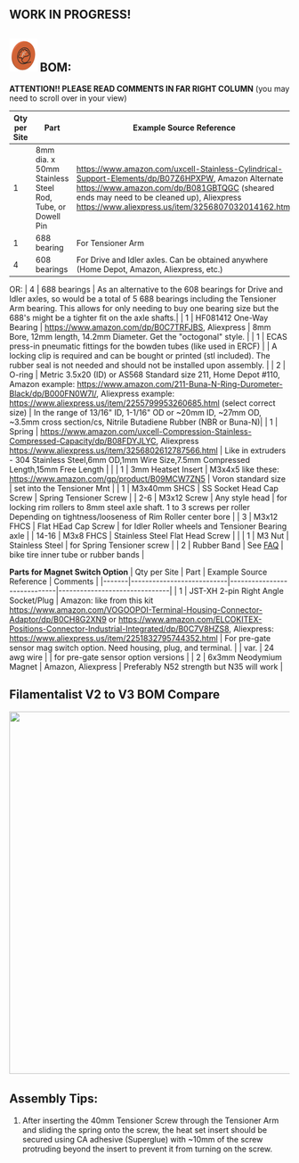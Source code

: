 ## WORK IN PROGRESS! ##

## <img src="https://github.com/Enraged-Rabbit-Community/ERCF_v2/blob/master/Recommended_Options/Filamentalist_Rewinder/Assets/Filamentalist_Brain_Logo.png" width="50" height="60"> **BOM:**

**ATTENTION!! PLEASE READ COMMENTS IN FAR RIGHT COLUMN** (you may need to scroll over in your view)

| Qty per Site | Part | Example Source Reference | Comments |
|-------|---------------------------|-----------------------------|-------------------------------|
|   1   | 8mm dia. x 50mm Stainless Steel Rod, Tube, or Dowell Pin | https://www.amazon.com/uxcell-Stainless-Cylindrical-Support-Elements/dp/B07Z6HPXPW, Amazon Alternate https://www.amazon.com/dp/B081GBTQGC (sheared ends may need to be cleaned up), Aliexpress https://www.aliexpress.us/item/3256807032014162.html | Undersized shaft (7.93-7.97mm or 5/16" dia) works the best.  Custom rewinder widths are also possible using the Fusion 360 parametric model and you can cut shaft to whatever length is desired.  8mm (or 5/16") diameter straight stainless tube is also an excellent alternative to solid rods as the are much easier to cut to length like https://www.amazon.com/uxcell-Stainless-Thickness-Seamless-Straight/dp/B081GBTQGC or https://www.aliexpress.us/item/3256805495613016.html. |
|   1   | 688 bearing | For Tensioner Arm|
|   4   | 608 bearings | For Drive and Idler axles.  Can be obtained anywhere (Home Depot, Amazon, Aliexpress, etc.)  | MR608-2RS style recommended, but open or  MR608-ZZ style will work |
   OR:
|   4   | 688 bearings | As an alternative to the 608 bearings for Drive and Idler axles, so would be a total of 5 688 bearings including the Tensioner Arm bearing.  This allows for only needing to buy one bearing size but the 688's might be a tighter fit on the axle shafts.|
|   1   | HF081412 One-Way Bearing | https://www.amazon.com/dp/B0C7TRFJBS, Aliexpress | 8mm Bore, 12mm length, 14.2mm Diameter. Get the "octogonal" style. |
|   1   | ECAS press-in pneumatic fittings for the bowden tubes (like used in ERCF)  |  | A locking clip is required and can be bought or printed (stl included).  The rubber seal is not needed and should not be installed upon assembly. |
|   2   | O-ring | Metric 3.5x20 (ID) or AS568 Standard size 211, Home Depot #110, Amazon example: https://www.amazon.com/211-Buna-N-Ring-Durometer-Black/dp/B000FN0W7I/, Aliexpress example: https://www.aliexpress.us/item/2255799953260685.html (select correct size) | In the range of 13/16" ID, 1-1/16" OD or ~20mm ID, ~27mm OD, ~3.5mm cross section/cs, Nitrile Butadiene Rubber (NBR or Buna-N)|
|   1   | Spring  |  https://www.amazon.com/uxcell-Compression-Stainless-Compressed-Capacity/dp/B08FDYJLYC, Aliexpress https://www.aliexpress.us/item/3256802612787566.html | Like in extruders - 304 Stainless Steel,6mm OD,1mm Wire Size,7.5mm Compressed Length,15mm Free Length |                                 |
|   1 | 3mm Heatset Insert | M3x4x5 like these:  https://www.amazon.com/gp/product/B09MCW7ZN5 | Voron standard size | set into the Tensioner Mnt |
|   1   | M3x40mm SHCS | SS Socket Head Cap Screw | Spring Tensioner Screw |
|  2-6  | M3x12 Screw  |  Any style head | for locking rim rollers to 8mm steel axle shaft.  1 to 3 screws per roller Depending on tightness/looseness of Rim Roller center bore |
|  3  | M3x12 FHCS  |  Flat HEad Cap Screw | for Idler Roller wheels and Tensioner Bearing axle |
|   14-16   | M3x8 FHCS  |  Stainless Steel Flat Head Screw |  |
|   1   | M3 Nut  |  Stainless Steel | for Spring Tensioner screw |
|   2   | Rubber Band | See [FAQ](Filamentalist_FAQ.md) | bike tire inner tube or rubber bands |

**Parts for Magnet Switch Option**
| Qty per Site | Part | Example Source Reference | Comments |
|-------|---------------------------|-----------------------------|-------------------------------|
|   1   | JST-XH 2-pin Right Angle Socket/Plug | Amazon:  like from this kit https://www.amazon.com/VOGOOPOI-Terminal-Housing-Connector-Adaptor/dp/B0CH8G2XN9 or https://www.amazon.com/ELCOKITEX-Positions-Connector-Industrial-Integrated/dp/B0C7V8HZS8, Aliexpress: https://www.aliexpress.us/item/2251832795744352.html  | For pre-gate sensor mag switch option.  Need housing, plug, and terminal. |
|   var.   | 24 awg wire  |   | for pre-gate sensor option versions |
| 2  | 6x3mm Neodymium Magnet | Amazon, Aliexpress | Preferably N52 strength but N35 will work |

## Filamentalist V2 to V3 BOM Compare ##
<img src="https://github.com/Enraged-Rabbit-Community/ERCF_v2/blob/master/Recommended_Options/Filamentalist_Rewinder/Filamentalist_V3_beta/Assets/V2-V3_BOM_Compare.png" width="750" height="650">
</p>

## Assembly Tips: ##

1.  After inserting the 40mm Tensioner Screw through the Tensioner Arm and sliding the spring onto the screw, the heat set insert should be secured using CA adhesive (Superglue) with ~10mm of the screw protruding beyond the insert to prevent it from turning on the screw.
